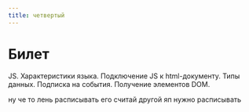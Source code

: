 ```yaml
---
title: четвертый
---
```

# Билет
JS. Характеристики языка. Подключение JS к html-документу. Типы данных. Подписка на события. Получение элементов DOM. 

ну че то лень расписывать его
считай другой яп нужно расписывать